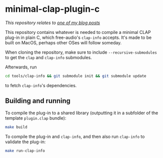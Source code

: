 # minimal-clap-plugin-c

_This repository relates to [one of my blog posts](https://tphbrok.me/blog/road-to-audio-software-developer-2)_

This repository contains whatever is needed to compile a minimal CLAP plug-in in plain C, which free-audio's `clap-info` accepts. It's made to be built on MacOS, perhaps other OSes will follow someday.

When cloning the repository, make sure to include `--recursive-submodules` to get the `clap` and `clap-info` submodules.

Afterwards, run

```sh
cd tools/clap-info && git submodule init && git submodule update
```

to fetch `clap-info`'s dependencies.

## Building and running

To compile the plug-in to a shared library (outputting it in a subfolder of the template `plugin.clap` bundle):

```sh
make build
```

To compile the plug-in and `clap-info`, and then also run `clap-info` to validate the plug-in:

```sh
make run-clap-info
```
